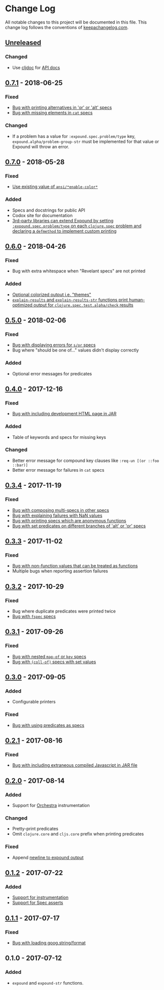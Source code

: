 # Change Log
All notable changes to this project will be documented in this file. This change log follows the conventions of [keepachangelog.com](http://keepachangelog.com/).

## [Unreleased]

### Changed
- Use [cljdoc](https://cljdoc.xyz/) for [API docs](https://cljdoc.xyz/d/expound/expound)

## [0.7.1] - 2018-06-25

### Fixed
- [Bug with printing alternatives in 'or' or 'alt' specs](https://github.com/bhb/expound/issues/73)
- [Bug with missing elements in `cat` specs](https://github.com/bhb/expound/issues/79)

### Changed
- If a problem has a value for `:expound.spec.problem/type` key, `expound.alpha/problem-group-str` must be implemented for that value or Expound will throw an error.

## [0.7.0] - 2018-05-28

### Fixed
- [Use existing value of `ansi/*enable-color*`](https://github.com/bhb/expound/pull/98)

### Added
- Specs and docstrings for public API
- Codox site for documentation
- [3rd-party libraries can extend Expound by setting `:expound.spec.problem/type` on each `clojure.spec` problem and declaring a `defmethod` to implement custom printing](https://github.com/bhb/expound/pull/97/)

## [0.6.0] - 2018-04-26

### Fixed
- Bug with extra whitespace when "Revelant specs" are not printed

### Added
- [Optional colorized output i.e. "themes"](https://github.com/bhb/expound/issues/44)
- [`explain-results` and `explain-results-str` functions print human-optimized output for `clojure.spec.test.alpha/check` results](https://github.com/bhb/expound/issues/72)

## [0.5.0] - 2018-02-06

### Fixed
- [Bug with displaying errors for `s/or` specs](https://github.com/bhb/expound/issues/64)
- Bug where "should be one of..." values didn't display correctly

### Added
- Optional error messages for predicates

## [0.4.0] - 2017-12-16

### Fixed
- [Bug with including development HTML page in JAR](https://github.com/bhb/expound/issues/60)

### Added
- Table of keywords and specs for missing keys

### Changed
- Better error message for compound key clauses like `:req-un [(or ::foo ::bar)]`
- Better error message for failures in `cat` specs

## [0.3.4] - 2017-11-19

### Fixed

- [Bug with composing multi-specs in other specs](https://github.com/bhb/expound/issues/24)
- [Bug with explaining failures with NaN values](https://github.com/bhb/expound/issues/48)
- [Bug with printing specs which are anonymous functions](https://github.com/bhb/expound/issues/50)
- [Bug with set predicates on different branches of 'alt' or 'or' specs](https://github.com/bhb/expound/issues/36)

## [0.3.3] - 2017-11-02

### Fixed
- [Bug with non-function values that can be treated as functions](https://github.com/bhb/expound/issues/41)
- Multiple bugs when reporting assertion failures

## [0.3.2] - 2017-10-29

### Fixed
- Bug where duplicate predicates were printed twice
- [Bug with `fspec` specs](https://github.com/bhb/expound/issues/25)

## [0.3.1] - 2017-09-26

### Fixed
- [Bug with nested `map-of` or `key` specs](https://github.com/bhb/expound/issues/27)
- [Bug with `(coll-of)` specs with set values](https://github.com/bhb/expound/issues/31)

## [0.3.0] - 2017-09-05

### Added
- Configurable printers

### Fixed
- [Bug with using predicates as specs](https://github.com/bhb/expound/issues/20)

## [0.2.1] - 2017-08-16

### Fixed
- [Bug with including extraneous compiled Javascript in JAR file](https://github.com/bhb/expound/issues/16)

## [0.2.0] - 2017-08-14

### Added
- Support for [Orchestra](https://github.com/jeaye/orchestra) instrumentation

### Changed
- Pretty-print predicates
- Omit `clojure.core` and `cljs.core` prefix when printing predicates

### Fixed
- Append [newline to expound output](https://github.com/bhb/expound/issues/8)

## [0.1.2] - 2017-07-22

### Added
- [Support for instrumentation](https://github.com/bhb/expound/issues/4)
- [Support for Spec asserts](https://github.com/bhb/expound/issues/5)

## [0.1.1] - 2017-07-17

### Fixed
- [Bug with loading goog.string/format](https://github.com/bhb/expound/issues/3)

## 0.1.0 - 2017-07-12

### Added
- `expound` and `expound-str` functions.

[Unreleased]: https://github.com/bhb/expound/compare/v0.7.1...HEAD
[0.7.1]: https://github.com/bhb/expound/compare/v0.7.0...v0.7.1
[0.7.0]: https://github.com/bhb/expound/compare/v0.6.0...v0.7.0
[0.6.0]: https://github.com/bhb/expound/compare/v0.5.0...v0.6.0
[0.5.0]: https://github.com/bhb/expound/compare/v0.4.0...v0.5.0
[0.4.0]: https://github.com/bhb/expound/compare/v0.3.4...v0.4.0
[0.3.4]: https://github.com/bhb/expound/compare/v0.3.3...v0.3.4
[0.3.3]: https://github.com/bhb/expound/compare/v0.3.2...v0.3.3
[0.3.2]: https://github.com/bhb/expound/compare/v0.3.1...v0.3.2
[0.3.1]: https://github.com/bhb/expound/compare/v0.3.0...v0.3.1
[0.3.0]: https://github.com/bhb/expound/compare/v0.2.1...v0.3.0
[0.2.1]: https://github.com/bhb/expound/compare/v0.2.0...v0.2.1
[0.2.0]: https://github.com/bhb/expound/compare/v0.1.2...v0.2.0
[0.1.2]: https://github.com/bhb/expound/compare/v0.1.1...v0.1.2
[0.1.1]: https://github.com/bhb/expound/compare/v0.1.0...v0.1.1
